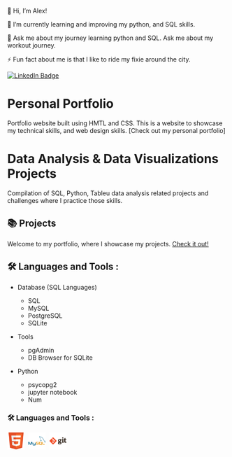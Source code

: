 👋 Hi, I’m Alex!

🔭 I’m currently learning and improving my python, and SQL skills.

💬 Ask me about my journey learning python and SQL. Ask me about my workout journey.

⚡ Fun fact about me is that I like to ride my fixie around the city.

<div id="badges">
  <a href="https://www.linkedin.com/in/alexguerrero11/">
    <img src="https://img.shields.io/badge/LinkedIn-blue?style=for-the-badge&logo=linkedin&logoColor=white" alt="LinkedIn Badge"/>
  </a>

</div>

<!--
I am experienced in developing and maintaining testing procedures to ensure company product standards are satisfied.

My day to day work involves conducting quality tests, performing inspection checks, setting product configurations, and communicating test results via thorough documentation.

While not in school or working, I am currently enrolled in data camps to further improve my data analytics skills. Some tools I have used to gather and clean data have been SQL, python, and excel.
-->


<!---
alexguerrero11/alexguerrero11 is a ✨ special ✨ repository because its `README.md` (this file) appears on your GitHub profile.
You can click the Preview link to take a look at your changes.
--->

# Personal Portfolio
Portfolio website built using HMTL and CSS. This is a website to showcase my technical skills, and web design skills.
[Check out my personal portfolio]
<!--(https://alexguerrero11.github.io/personal-portfolio/) -->

# Data Analysis & Data Visualizations Projects
Compilation of SQL, Python, Tableu data analysis related projects and challenges where I practice those skills.

## 📚 Projects

Welcome to my portfolio, where I showcase my projects. 
[Check it out!](https://github.com/alexguerrero11/portfolio-guide/tree/main)

## :hammer_and_wrench: Languages and Tools :
+ Database (SQL Languages)
	+ SQL
	+ MySQL
	+ PostgreSQL
	+ SQLite

+ Tools
	+ pgAdmin
	+ DB Browser for SQLite
	
+ Python
	+ psycopg2
	+ jupyter notebook
	+ Num


### :hammer_and_wrench: Languages and Tools :
<div>
  <img src="https://github.com/devicons/devicon/blob/master/icons/html5/html5-original.svg" title="HTML5" alt="HTML" width="40" height="40"/>&nbsp;
  <img src="https://github.com/devicons/devicon/blob/master/icons/mysql/mysql-original-wordmark.svg" title="MySQL"  alt="MySQL" width="40" height="40"/>&nbsp;
  <img src="https://github.com/devicons/devicon/blob/master/icons/git/git-original-wordmark.svg" title="Git" **alt="Git" width="40" height="40"/>
</div>

